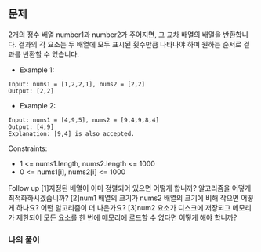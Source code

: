 ## 문제

2개의 정수 배열 number1과 number2가 주어지면, 그 교차 배열의 배열을 반환합니다. 
결과의 각 요소는 두 배열에 모두 표시된 횟수만큼 나타나야 하며 원하는 순서로 결과를 반환할 수 있습니다.

- Example 1:
```
Input: nums1 = [1,2,2,1], nums2 = [2,2]
Output: [2,2]
```

- Example 2:
```
Input: nums1 = [4,9,5], nums2 = [9,4,9,8,4]
Output: [4,9]
Explanation: [9,4] is also accepted.
```

Constraints:

- 1 <= nums1.length, nums2.length <= 1000
- 0 <= nums1[i], nums2[i] <= 1000

Follow up
[1]지정된 배열이 이미 정렬되어 있으면 어떻게 합니까? 알고리즘을 어떻게 최적화하시겠습니까?
[2]num1 배열의 크기가 nums2 배열의 크기에 비해 작으면 어떻게 하나요? 어떤 알고리즘이 더 나은가요?
[3]num2 요소가 디스크에 저장되고 메모리가 제한되어 모든 요소를 한 번에 메모리에 로드할 수 없다면 어떻게 해야 합니까?

### 나의 풀이

```javascript

```
